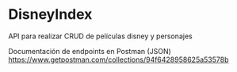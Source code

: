 # DisneyIndex
API para realizar CRUD de películas disney y personajes

Documentación de endpoints en Postman (JSON)
https://www.getpostman.com/collections/94f6428958625a53578b

